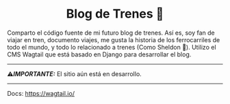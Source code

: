 <h1 align='center'>
    Blog de Trenes 🚉
</h1>

Comparto el código fuente de mi futuro blog de trenes. Así es, soy fan de viajar en tren, documento viajes, me gusta la historia de los ferrocarriles de todo el mundo, y todo lo relacionado a trenes (Como Sheldon 🤣). Utilizo el CMS Wagtail que está basado en Django para desarrollar el blog.
_____________________________________________________________________________________
⚠️***IMPORTANTE:*** El sitio aún está en desarrollo. 
_____________________________________________________________________________________

Docs: https://wagtail.io/

